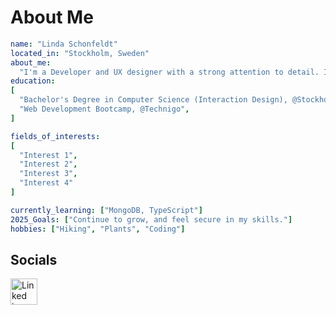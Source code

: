 # About Me
```yaml
name: "Linda Schonfeldt"
located_in: "Stockholm, Sweden"
about_me:
  "I'm a Developer and UX designer with a strong attention to detail. I thrive in creative, purpose-driven environments where I can combine empathy, and technology to create meaningful digital experiences."
education:
[
  "Bachelor's Degree in Computer Science (Interaction Design), @Stockholm_University",
  "Web Development Bootcamp, @Technigo",
]

fields_of_interests:
[
  "Interest 1",
  "Interest 2",
  "Interest 3",
  "Interest 4"
]

currently_learning: ["MongoDB, TypeScript"]
2025_Goals: ["Continue to grow, and feel secure in my skills."]
hobbies: ["Hiking", "Plants", "Coding"]
```


## Socials
<a a href="https://www.linkedin.com/lindaschonfeldt"><img width="43" height="42" alt="Linked in" src="https://github.com/user-attachments/assets/f7e04d25-8ec0-4414-b944-aff7e7cae335" /></a>
